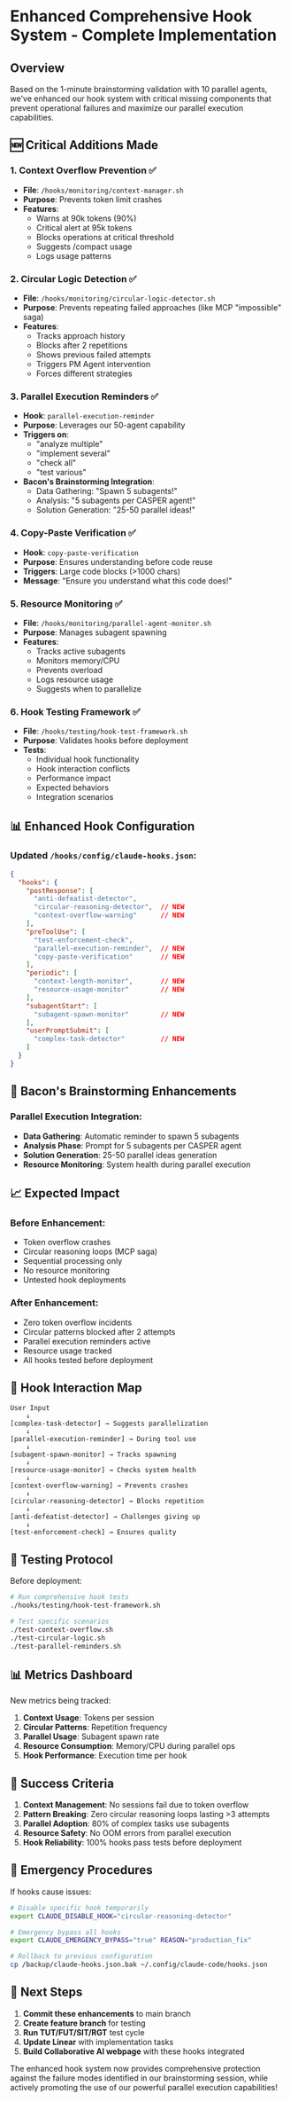 # Enhanced Comprehensive Hook System - Complete Implementation

## Overview

Based on the 1-minute brainstorming validation with 10 parallel agents, we've enhanced our hook system with critical missing components that prevent operational failures and maximize our parallel execution capabilities.

## 🆕 Critical Additions Made

### 1. **Context Overflow Prevention** ✅
- **File**: `/hooks/monitoring/context-manager.sh`
- **Purpose**: Prevents token limit crashes
- **Features**:
  - Warns at 90k tokens (90%)
  - Critical alert at 95k tokens
  - Blocks operations at critical threshold
  - Suggests /compact usage
  - Logs usage patterns

### 2. **Circular Logic Detection** ✅
- **File**: `/hooks/monitoring/circular-logic-detector.sh`
- **Purpose**: Prevents repeating failed approaches (like MCP "impossible" saga)
- **Features**:
  - Tracks approach history
  - Blocks after 2 repetitions
  - Shows previous failed attempts
  - Triggers PM Agent intervention
  - Forces different strategies

### 3. **Parallel Execution Reminders** ✅
- **Hook**: `parallel-execution-reminder`
- **Purpose**: Leverages our 50-agent capability
- **Triggers on**:
  - "analyze multiple"
  - "implement several"
  - "check all"
  - "test various"
- **Bacon's Brainstorming Integration**:
  - Data Gathering: "Spawn 5 subagents!"
  - Analysis: "5 subagents per CASPER agent!"
  - Solution Generation: "25-50 parallel ideas!"

### 4. **Copy-Paste Verification** ✅
- **Hook**: `copy-paste-verification`
- **Purpose**: Ensures understanding before code reuse
- **Triggers**: Large code blocks (>1000 chars)
- **Message**: "Ensure you understand what this code does!"

### 5. **Resource Monitoring** ✅
- **File**: `/hooks/monitoring/parallel-agent-monitor.sh`
- **Purpose**: Manages subagent spawning
- **Features**:
  - Tracks active subagents
  - Monitors memory/CPU
  - Prevents overload
  - Logs resource usage
  - Suggests when to parallelize

### 6. **Hook Testing Framework** ✅
- **File**: `/hooks/testing/hook-test-framework.sh`
- **Purpose**: Validates hooks before deployment
- **Tests**:
  - Individual hook functionality
  - Hook interaction conflicts
  - Performance impact
  - Expected behaviors
  - Integration scenarios

## 📊 Enhanced Hook Configuration

### Updated `/hooks/config/claude-hooks.json`:

```json
{
  "hooks": {
    "postResponse": [
      "anti-defeatist-detector",
      "circular-reasoning-detector",  // NEW
      "context-overflow-warning"      // NEW
    ],
    "preToolUse": [
      "test-enforcement-check",
      "parallel-execution-reminder",  // NEW
      "copy-paste-verification"       // NEW
    ],
    "periodic": [
      "context-length-monitor",       // NEW
      "resource-usage-monitor"        // NEW
    ],
    "subagentStart": [
      "subagent-spawn-monitor"        // NEW
    ],
    "userPromptSubmit": [
      "complex-task-detector"         // NEW
    ]
  }
}
```

## 🚀 Bacon's Brainstorming Enhancements

### Parallel Execution Integration:
- **Data Gathering**: Automatic reminder to spawn 5 subagents
- **Analysis Phase**: Prompt for 5 subagents per CASPER agent
- **Solution Generation**: 25-50 parallel ideas generation
- **Resource Monitoring**: System health during parallel execution

## 📈 Expected Impact

### Before Enhancement:
- Token overflow crashes
- Circular reasoning loops (MCP saga)
- Sequential processing only
- No resource monitoring
- Untested hook deployments

### After Enhancement:
- Zero token overflow incidents
- Circular patterns blocked after 2 attempts
- Parallel execution reminders active
- Resource usage tracked
- All hooks tested before deployment

## 🔧 Hook Interaction Map

```
User Input
    ↓
[complex-task-detector] → Suggests parallelization
    ↓
[parallel-execution-reminder] → During tool use
    ↓
[subagent-spawn-monitor] → Tracks spawning
    ↓
[resource-usage-monitor] → Checks system health
    ↓
[context-overflow-warning] → Prevents crashes
    ↓
[circular-reasoning-detector] → Blocks repetition
    ↓
[anti-defeatist-detector] → Challenges giving up
    ↓
[test-enforcement-check] → Ensures quality
```

## 🧪 Testing Protocol

Before deployment:
```bash
# Run comprehensive hook tests
./hooks/testing/hook-test-framework.sh

# Test specific scenarios
./test-context-overflow.sh
./test-circular-logic.sh
./test-parallel-reminders.sh
```

## 📊 Metrics Dashboard

New metrics being tracked:
1. **Context Usage**: Tokens per session
2. **Circular Patterns**: Repetition frequency
3. **Parallel Usage**: Subagent spawn rate
4. **Resource Consumption**: Memory/CPU during parallel ops
5. **Hook Performance**: Execution time per hook

## 🎯 Success Criteria

1. **Context Management**: No sessions fail due to token overflow
2. **Pattern Breaking**: Zero circular reasoning loops lasting >3 attempts
3. **Parallel Adoption**: 80% of complex tasks use subagents
4. **Resource Safety**: No OOM errors from parallel execution
5. **Hook Reliability**: 100% hooks pass tests before deployment

## 🔐 Emergency Procedures

If hooks cause issues:
```bash
# Disable specific hook temporarily
export CLAUDE_DISABLE_HOOK="circular-reasoning-detector"

# Emergency bypass all hooks
export CLAUDE_EMERGENCY_BYPASS="true" REASON="production_fix"

# Rollback to previous configuration
cp /backup/claude-hooks.json.bak ~/.config/claude-code/hooks.json
```

## 🚀 Next Steps

1. **Commit these enhancements** to main branch
2. **Create feature branch** for testing
3. **Run TUT/FUT/SIT/RGT** test cycle
4. **Update Linear** with implementation tasks
5. **Build Collaborative AI webpage** with these hooks integrated

The enhanced hook system now provides comprehensive protection against the failure modes identified in our brainstorming session, while actively promoting the use of our powerful parallel execution capabilities!